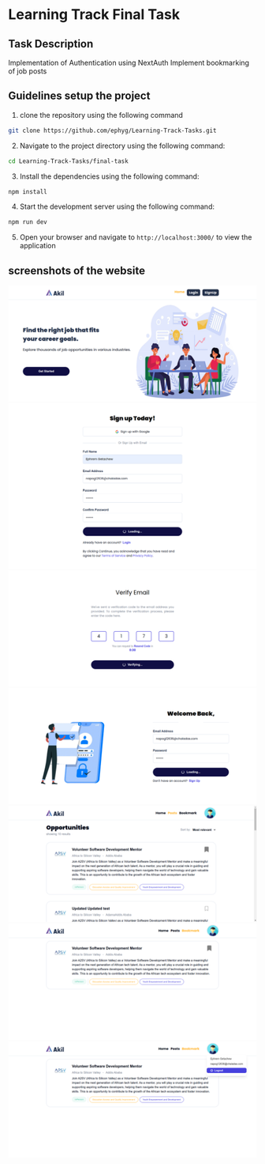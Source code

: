 # Learning Track Final Task



## Task Description
Implementation of Authentication using NextAuth 
Implement bookmarking of job posts


## Guidelines setup the project

1. clone the repository using the following command

```bash
git clone https://github.com/ephyg/Learning-Track-Tasks.git
```
2. Navigate to the project directory using the following command:

```bash
cd Learning-Track-Tasks/final-task
```

3. Install the dependencies using the following command:

```bash
npm install
```
4. Start the development server using the following command:

```bash
npm run dev
```
5. Open your browser and navigate to `http://localhost:3000/` to view the application


## screenshots of the website

![List](./public/screenshots/1.%20landing-page.png)
![List](./public/screenshots/2.%20signup.png)
![List](./public/screenshots/3.%20verify.png)
![List](./public/screenshots/4.%20login.png)
![List](./public/screenshots/5.%20job-posts.png)
![List](./public/screenshots/6.%20bookmarks-list.png)
![List](./public/screenshots/7.%20logout.png)
